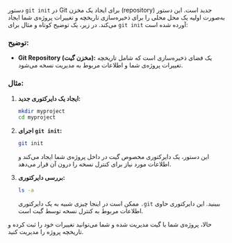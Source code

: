 دستور `git init` در Git برای ایجاد یک مخزن (repository) جدید است. این دستور به‌صورت اولیه یک محل محلی را برای ذخیره‌سازی تاریخچه و تغییرات پروژه‌ی شما ایجاد می‌کند. در زیر، یک توضیح کوتاه و مثال برای `git init` آورده شده است:

### توضیح:

- **Git Repository (مخزن گیت):** یک فضای ذخیره‌سازی است که شامل تاریخچه تغییرات پروژه‌ی شما و اطلاعات مربوط به مدیریت نسخه می‌شود.

### مثال:

1. **ایجاد یک دایرکتوری جدید:**
   ```bash
   mkdir myproject
   cd myproject
   ```

2. **اجرای `git init`:**
   ```bash
   git init
   ```

   این دستور، یک دایرکتوری مخصوص گیت در داخل پروژه‌ی شما ایجاد می‌کند و اطلاعات مورد نیاز برای کنترل نسخه را درون آن قرار می‌دهد.

3. **بررسی دایرکتوری:**
   ```bash
   ls -a
   ```

   ممکن است در اینجا چیزی شبیه به یک دایرکتوری `.git` ببینید. این دایرکتوری حاوی اطلاعات مربوط به کنترل نسخه توسط گیت است.

حالا، پروژه‌ی شما با گیت مدیریت شده و شما می‌توانید تغییرات خود را ثبت کرده و تاریخچه پروژه را مدیریت کنید.

